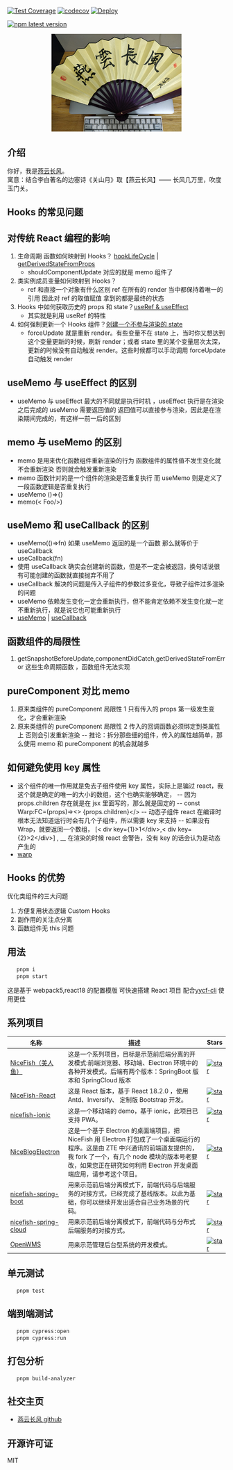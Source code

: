 [![Test Coverage](https://github.com/yanyunchangfeng/learn-ts-react/actions/workflows/test.yml/badge.svg)](https://github.com/yanyunchangfeng/learn-ts-react/actions/workflows/test.yml/?query=branch:main) [![codecov](https://codecov.io/gh/yanyunchangfeng/learn-ts-react/branch/main/graph/badge.svg)](https://codecov.io/gh/yanyunchangfeng/learn-ts-react) [![Deploy](https://github.com/yanyunchangfeng/learn-ts-react/workflows/Deploy/badge.svg)](https://github.com/yanyunchangfeng/learn-ts-react/actions/workflows/deploy.yml)

[![npm latest version](https://img.shields.io/npm/v/learn-ts-react/latest.svg)](https://www.npmjs.com/package/learn-ts-react)

<p align="center">
    <img width="300" src="src/assets/img/yanyunchangfeng.png">
</p>

## 介绍

你好，我是[燕云长风](https://yanyunchangfeng.github.io)。  
寓意：结合李白著名的边塞诗《关山月》取【燕云长风】—— 长风几万里，吹度玉门关。

## Hooks 的常见问题

## 对传统 React 编程的影响

1. 生命周期 函数如何映射到 Hooks？ [hookLifeCycle](src/components/LifeCycle/index.tsx) | [getDerivedStateFromProps](src/components/GetDerivedStateFromProps/index.tsx)
   - shouldComponentUpdate 对应的就是 memo 组件了
2. 类实例成员变量如何映射到 Hooks？
   - ref 和直接一个对象有什么区别 ref 在所有的 render 当中都保持着唯一的引用 因此对 ref 的取值赋值 拿到的都是最终的状态
3. Hooks 中如何获取历史的 props 和 state？[useRef & useEffect](src/components/Counter/index.tsx)
   - 其实就是利用 useRef 的特性
4. 如何强制更新一个 Hooks 组件？[创建一个不参与渲染的 state](src/hooks/useUpdate.ts)
   - forceUpdate 就是重新 render。有些变量不在 state 上，当时你又想达到这个变量更新的时候，刷新 render；或者 state 里的某个变量层次太深，更新的时候没有自动触发 render。这些时候都可以手动调用 forceUpdate 自动触发 render

## useMemo 与 useEffect 的区别

- useMemo 与 useEffect 最大的不同就是执行时机 ，useEffect 执行是在渲染之后完成的 useMemo 需要返回值的 返回值可以直接参与渲染，因此是在渲染期间完成的，有这样一前一后的区别

## memo 与 useMemo 的区别

- memo 是用来优化函数组件重新渲染的行为 函数组件的属性值不发生变化就不会重新渲染 否则就会触发重新渲染
- memo 函数针对的是一个组件的渲染是否重复执行 而 useMemo 则是定义了一段函数逻辑是否重复执行
- useMemo ()=>{}
- memo(< Foo/>)

## useMemo 和 useCallback 的区别

- useMemo(()=>fn) 如果 useMemo 返回的是一个函数 那么就等价于 useCallback
- useCallback(fn)
- 使用 useCallback 确实会创建新的函数，但是不一定会被返回，换句话说很有可能创建的函数就直接抛弃不用了
- useCallback 解决的问题是传入子组件的参数过多变化，导致子组件过多渲染的问题
- useMemo 依赖发生变化一定会重新执行，但不能肯定依赖不发生变化就一定不重新执行，就是说它也可能重新执行
- [useMemo](src/hooks/useMemo.ts) | [useCallback](src/hooks/useCallback.ts)

## 函数组件的局限性

1.  getSnapshotBeforeUpdate,componentDidCatch,getDerivedStateFromError 这些生命周期函数 ，函数组件无法实现

## pureComponent 对比 memo

1. 原来类组件的 pureComponent 局限性 1 只有传入的 props 第一级发生变化，才会重新渲染
2. 原来类组件的 pureComponent 局限性 2 传入的回调函数必须绑定到类属性上 否则会引发重新渲染 -- 推论：拆分那些细的组件，传入的属性越简单，那么使用 memo 和 pureComponent 的机会就越多

## 如何避免使用 key 属性

- 这个组件的唯一作用就是免去子组件使用 key 属性，实际上是骗过 react，我这个就是确定的唯一的大小的数组，这个也确实能够确定， -- 因为 props.children 存在就是在 jsx 里面写的，那么就是固定的 -- const Warp:FC=(props)=><> {props.children}</> -- 动态子组件 react 在编译时根本无法知道运行时会有几个子组件，所以需要 key 来支持 -- 如果没有 Wrap，就要返回一个数组， [< div key={1}>1<\/div>,< div key={2}>2<\/div>] , \_\_ 在渲染的时候 react 会警告，没有 key 的话会认为是动态产生的
- [warp](src/components/Wrap/index.tsx)

## Hooks 的优势

优化类组件的三大问题

1. 方便复用状态逻辑 Custom Hooks
2. 副作用的关注点分离
3. 函数组件无 this 问题

## 用法

```
   pnpm i
   pnpm start
```

这是基于 webpack5,react18 的配置模版 可快速搭建 React 项目 配合[yycf-cli](https://github.com/yanyunchangfeng/yycf-cli) 使用更佳

## 系列项目

| 名称 | 描述 | Stars |
| --- | --- | --- |
| [NiceFish（美人鱼）](http://git.oschina.net/mumu-osc/NiceFish/) | 这是一个系列项目，目标是示范前后端分离的开发模式:前端浏览器、移动端、Electron 环境中的各种开发模式。后端有两个版本：SpringBoot 版本和 SpringCloud 版本 | <a href='https://gitee.com/mumu-osc/NiceFish/stargazers'><img src='https://gitee.com/mumu-osc/NiceFish/badge/star.svg?theme=gvp' alt='star'></img></a> |
| [NiceFish-React](https://gitee.com/mumu-osc/NiceFish-React) | 这是 React 版本，基于 React 18.2.0 ，使用 Antd、Inversify、 定制版 Bootstrap 开发。 | <a href='https://gitee.com/mumu-osc/NiceFish-React/stargazers'><img src='https://gitee.com/mumu-osc/NiceFish-React/badge/star.svg?theme=dark' alt='star'></img></a> |
| [nicefish-ionic](http://git.oschina.net/mumu-osc/nicefish-ionic) | 这是一个移动端的 demo，基于 ionic，此项目已支持 PWA。 | <a href='https://gitee.com/mumu-osc/nicefish-ionic/stargazers'><img src='https://gitee.com/mumu-osc/nicefish-ionic/badge/star.svg?theme=dark' alt='star'></img></a> |
| [NiceBlogElectron](https://gitee.com/mumu-osc/NiceBlogElectron) | 这是一个基于 Electron 的桌面端项目，把 NiceFish 用 Electron 打包成了一个桌面端运行的程序。这是由 ZTE 中兴通讯的前端道友提供的，我 fork 了一个，有几个 node 模块的版本号老要改，如果您正在研究如何利用 Electron 开发桌面端应用，请参考这个项目。 | <a href='https://gitee.com/mumu-osc/NiceBlogElectron/stargazers'><img src='https://gitee.com/mumu-osc/NiceBlogElectron/badge/star.svg?theme=dark' alt='star'></img></a> |
| [nicefish-spring-boot](https://gitee.com/mumu-osc/nicefish-spring-boot) | 用来示范前后端分离模式下，前端代码与后端服务的对接方式，已经完成了基线版本。以此为基础，你可以继续开发出适合自己业务场景的代码。 | <a href='https://gitee.com/mumu-osc/nicefish-spring-boot/stargazers'><img src='https://gitee.com/mumu-osc/nicefish-spring-boot/badge/star.svg?theme=dark' alt='star'></img></a> |
| [nicefish-spring-cloud](https://gitee.com/mumu-osc/nicefish-spring-cloud) | 用来示范前后端分离模式下，前端代码与分布式后端服务的对接方式。 | <a href='https://gitee.com/mumu-osc/nicefish-spring-cloud/stargazers'><img src='https://gitee.com/mumu-osc/nicefish-spring-cloud/badge/star.svg?theme=dark' alt='star'></img></a> |
| [OpenWMS](https://gitee.com/mumu-osc/OpenWMS-Frontend) | 用来示范管理后台型系统的开发模式。 | <a href='https://gitee.com/mumu-osc/OpenWMS-Frontend/stargazers'><img src='https://gitee.com/mumu-osc/OpenWMS-Frontend/badge/star.svg?theme=dark' alt='star'></img></a> |

## 单元测试

```
   pnpm test
```

## 端到端测试

```
   pnpm cypress:open
   pnpm cypress:run
```

## 打包分析

```
   pnpm build-analyzer
```

## 社交主页

- [燕云长风 github](https://github.com/yanyunchangfeng)

## 开源许可证

MIT
